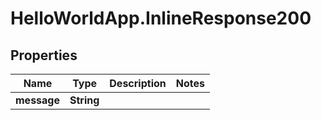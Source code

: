 # HelloWorldApp.InlineResponse200

## Properties
Name | Type | Description | Notes
------------ | ------------- | ------------- | -------------
**message** | **String** |  | 


